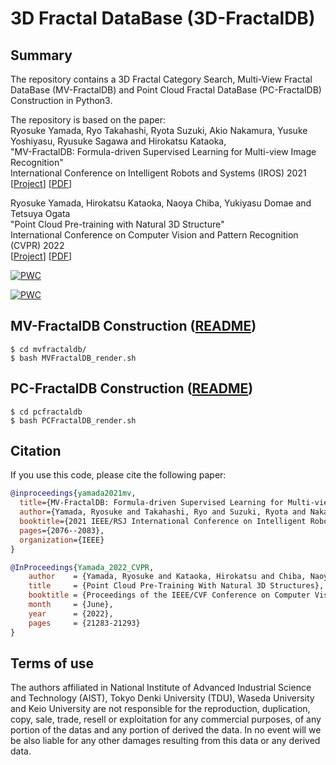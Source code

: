 # 3D Fractal DataBase (3D-FractalDB) 

## Summary
The repository contains a 3D Fractal Category Search, Multi-View Fractal DataBase (MV-FractalDB) and Point Cloud Fractal DataBase (PC-FractalDB) Construction in Python3.

The repository is based on the paper:<br>
Ryosuke Yamada, Ryo Takahashi, Ryota Suzuki, Akio Nakamura, Yusuke Yoshiyasu, Ryusuke Sagawa and Hirokatsu Kataoka, <br>
"MV-FractalDB: Formula-driven Supervised Learning for Multi-view Image Recognition" <br>
International Conference on Intelligent Robots and Systems (IROS) 2021 <br>
[[Project](https://ryosuke-yamada.github.io/Multi-view-Fractal-DataBase/)] 
[[PDF](https://ieeexplore.ieee.org/abstract/document/9635946)]<br>

Ryosuke Yamada, Hirokatsu Kataoka, Naoya Chiba, Yukiyasu Domae and Tetsuya Ogata<br>
"Point Cloud Pre-training with Natural 3D Structure"<br>
International Conference on Computer Vision and Pattern Recognition (CVPR) 2022 <br>
[[Project](https://ryosuke-yamada.github.io/PointCloud-FractalDataBase/)] 
[[PDF](https://openaccess.thecvf.com/content/CVPR2022/papers/Yamada_Point_Cloud_Pre-Training_With_Natural_3D_Structures_CVPR_2022_paper.pdf)]<br>

[![PWC](https://img.shields.io/endpoint.svg?url=https://paperswithcode.com/badge/point-cloud-pre-training-with-natural-3d/3d-object-detection-on-sun-rgbd-val)](https://paperswithcode.com/sota/3d-object-detection-on-sun-rgbd-val?p=point-cloud-pre-training-with-natural-3d)

[![PWC](https://img.shields.io/endpoint.svg?url=https://paperswithcode.com/badge/point-cloud-pre-training-with-natural-3d/3d-object-detection-on-scannetv2)](https://paperswithcode.com/sota/3d-object-detection-on-scannetv2?p=point-cloud-pre-training-with-natural-3d)

<!-- Run the python script ```render.sh```, you can get 3D fractal models and multi-view fractal images. -->

<!-- ## Prerequisites
- Anaconda
- Python 3.9+ -->

<!-- ## Installation
1. Create conda virtual environment.
```
$ conda create -n mvfdb python=3.9 -y
$ conda activate mvfdb
```
2. Install requirement modules
```
$ conda install -c conda-forge openexr-python
$ pip install -r requirements.txt
``` -->

## MV-FractalDB Construction ([README](https://github.com/ryosuke-yamada/3dfractaldb/blob/main/mvfractaldb/README.md))
```
$ cd mvfractaldb/
$ bash MVFractalDB_render.sh
```

## PC-FractalDB Construction ([README](https://github.com/ryosuke-yamada/3dfractaldb/blob/main/pcfractaldb/README.md))
```
$ cd pcfractaldb
$ bash PCFractalDB_render.sh
```

## Citation

If you use this code, please cite the following paper:

```bibtex
@inproceedings{yamada2021mv,
  title={MV-FractalDB: Formula-driven Supervised Learning for Multi-view Image Recognition},
  author={Yamada, Ryosuke and Takahashi, Ryo and Suzuki, Ryota and Nakamura, Akio and Yoshiyasu, Yusuke and Sagawa, Ryusuke and Kataoka, Hirokatsu},
  booktitle={2021 IEEE/RSJ International Conference on Intelligent Robots and Systems (IROS)},
  pages={2076--2083},
  organization={IEEE}
}
```
```bibtex
@InProceedings{Yamada_2022_CVPR,
    author    = {Yamada, Ryosuke and Kataoka, Hirokatsu and Chiba, Naoya and Domae, Yukiyasu and Ogata, Tetsuya},
    title     = {Point Cloud Pre-Training With Natural 3D Structures},
    booktitle = {Proceedings of the IEEE/CVF Conference on Computer Vision and Pattern Recognition (CVPR)},
    month     = {June},
    year      = {2022},
    pages     = {21283-21293}
}
```

## Terms of use
The authors affiliated in National Institute of Advanced Industrial Science and Technology (AIST), Tokyo Denki University (TDU), Waseda University and Keio University are not responsible for the reproduction, duplication, copy, sale, trade, resell or exploitation for any commercial purposes, of any portion of the datas and any portion of derived the data. In no event will we be also liable for any other damages resulting from this data or any derived data.
